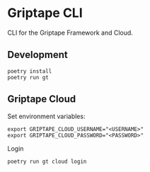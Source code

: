 # Griptape CLI

CLI for the Griptape Framework and Cloud.

## Development

```shell
poetry install
poetry run gt
```

## Griptape Cloud

Set environment variables:

```shell
export GRIPTAPE_CLOUD_USERNAME="<USERNAME>"
export GRIPTAPE_CLOUD_PASSWORD="<PASSWORD>"
```

Login

```shell
poetry run gt cloud login
```